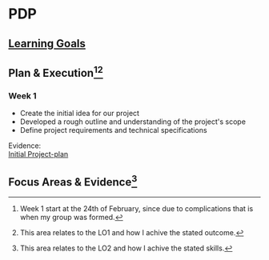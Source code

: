 # PDP
## [Learning Goals](HBO-i.md)
## Plan & Execution[^1][^2]
### Week 1
- Create the initial idea for our project
- Developed a rough outline and understanding of the project's scope
- Define project requirements and technical specifications
  
Evidence:<br>
[Initial Project-plan](link/to/file)
## Focus Areas & Evidence[^3]
[^1]: Week 1 start at the 24th of February, since due to complications that is when my group was formed. 
[^2]: This area relates to the LO1 and how I achive the stated outcome.
[^3]: This area relates to the LO2 and how I achive the stated skills.
